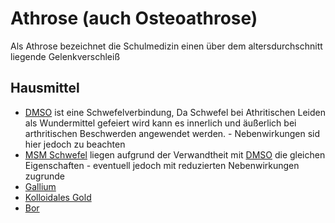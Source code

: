# Athrose (auch Osteoathrose)

Als Athrose bezeichnet die Schulmedizin einen über dem altersdurchschnitt liegende Gelenkverschleiß

## Hausmittel

- [DMSO](../../Stoffe/Rohstoffe/Lösungsmittel/DMSO.md) ist eine Schwefelverbindung, Da Schwefel bei Athritischen Leiden als Wundermittel gefeiert wird kann es innerlich und äußerlich bei arthritischen Beschwerden angewendet werden. - Nebenwirkungen sid hier jedoch zu beachten
- [MSM Schwefel](../../Stoffe/Rohstoffe/MSM%20Schwefel.md) liegen aufgrund der Verwandtheit mit [DMSO](../../Stoffe/Rohstoffe/Lösungsmittel/DMSO.md) die gleichen Eigenschaften - eventuell jedoch mit reduzierten Nebenwirkungen zugrunde
- [Gallium](../../Stoffe/Datenbank_Elemente_Des_Periodensystems/Gallium.md)
- [Kolloidales Gold](../../Stoffe/Rohstoffe/Kolloidales%20Gold.md)
- [Bor](../../Stoffe/Datenbank_Elemente_Des_Periodensystems/Bor.md)

